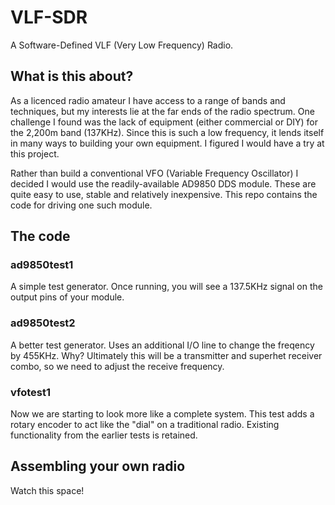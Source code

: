 # VLF-SDR

A Software-Defined VLF (Very Low Frequency) Radio.

## What is this about?

As a licenced radio amateur I have access to a range of bands and techniques, but my interests lie at the far ends of the radio spectrum.  One challenge I found was the lack of equipment (either commercial or DIY) for the 2,200m band (137KHz).  Since this is such a low frequency, it lends itself in many ways to building your own equipment.  I figured I would have a try at this project.

Rather than build a conventional VFO (Variable Frequency Oscillator) I decided I would use the readily-available AD9850 DDS module.  These are quite easy to use, stable and relatively inexpensive.  This repo contains the code for driving one such module.

## The code

### ad9850test1

A simple test generator.  Once running, you will see a 137.5KHz signal on the output pins of your module.

### ad9850test2

A better test generator.  Uses an additional I/O line to change the freqency by 455KHz.  Why?  Ultimately this will be a transmitter and superhet receiver combo, so we need to adjust the receive frequency.

### vfotest1

Now we are starting to look more like a complete system.  This test adds a rotary encoder to act like the "dial" on a traditional radio.  Existing functionality from the earlier tests is retained.

## Assembling your own radio

Watch this space!
